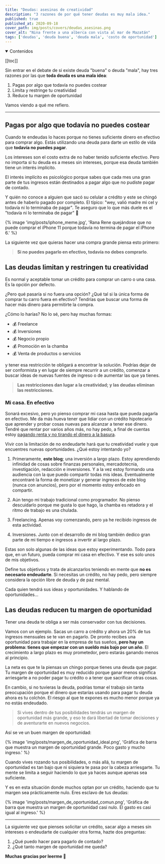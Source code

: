 ```yaml
---
title: "Deudas: asesinas de creatividad"
description: "3 razones de por qué tener deudas es muy mala idea."
published: true
published_at: 2020-09-18
cover_path: img/posts/covers/deudas_asesinas.png
cover_alt: "Nina frente a una alberca con vista al mar de Mazatán"
tags: ['deudas', 'deuda buena', 'deuda mala', 'costo de oportunidad']
---
```


<details open>
  <summary>
    Contenidos
  </summary>

  [[toc]]

</details>

Sin entrar en el debate de si existe deuda "buena" o deuda "mala", hay tres razones por las que **toda deuda es una mala idea**:

1. Pagas por algo que todavía no puedes costear
2. Limita y restringe tu creatividad
3. Reduce tu margen de oportunidad

Vamos viendo a qué me refiero.

***

## Pagas por algo que todavía no puedes costear

Cuando te endeudas lo haces porque no tienes suficiente dinero en efectivo para comprar algo. Estás utilizando una deuda para darte un estilo de vida que **todavía no puedes pagar**.

Los intereses son el costo extra de no haber tenido suficiente efectivo. Pero no importa si tu deuda es a meses sin intereses, porque esa deuda también tiene un interés implícito.

El interés implícito es psicológico porque sabes que cada mes una gran parte de tus ingresos están destinados a pagar algo que no pudiste pagar de contado.

Y quién no conoce a alguien que sacó su celular a crédito y este se chingó antes de haberlo pagado por completo. El típico: "wey, valió madre mi cel y todavía ni lo terminaba de pagar". Te aseguro que lo que más duele es el "todavía ni lo terminaba de pagar" 🤣

{% image 'img/posts/iphone_meme.jpg', 'Rana Rene quejándose que no puede comprar el iPhone 11 porque todavía no termina de pagar el iPhone 6.' %}

La siguiente vez que quieras hacer una compra grande piensa esto primero:

> **Si no puedes pagarlo en efectivo, todavía no debes comprarlo**.

## Las deudas limitan y restringen tu creatividad

Es normal y aceptable tomar un crédito para comprar un carro o una casa. Es la opción por defecto.

¿Pero qué pasaría si no fuera una opción? ¿Qué tal si la única forma de comprar tu carro fuera en efectivo? Tendrías que buscar una forma de hacer más dinero para permitirte la compra.

¿Cómo lo harías? No lo sé, pero hay muchas formas:

- 💰 Freelance
- 💰 Inversiones
- 💰 Negocio propio
- 💰 Promoción en la chamba
- 💰 Venta de productos o servicios

y tener esa restricción te obligará a encontrar la solución. Podrías dejar de ser conformista y en lugar de siempre recurrir a un crédito, comenzar a buscar ideas de nuevas fuentes de ingreso o de aumentar las que ya tienes.

> **Las restricciones dan lugar a la creatividad; y las deudas eliminan las restricciones.**

### Mi casa. En efectivo

Sonará excesivo, pero yo pienso comprar mi casa hasta que pueda pagarla en efectivo. Me da más hueva tener que lidiar con un crédito hipotecario que aprender y probar cosas nuevas para alcanzar a tener ese dinero. Tendré que rentar por varios años más, no hay pedo, a final de cuentas estoy [pagando renta y no tirando el dinero a la basura](/posts/rentar-o-comprar/).

Vivir con la limitación de no endeudarte hará que tu creatividad vuele y que encuentres nuevas oportunidades. ¿Qué estoy intentando yo?

1. Primeramente, **este blog**; una inversión a largo plazo. Estoy aprendiendo infinidad de cosas sobre finanzas personales, mercadotecnia, investigación, redacción e inversiones. Y a la vez estoy formando una audiencia con la que puedo compartir todas mis ideas. Eventualmente encontraré la forma de monetizar y generar ingresos de este blog (nunca con anuncios), pero por el momento estoy enfocado en compartir.

2. Aún tengo mi trabajo tradicional como programador. No pienso descuidarlo porque me gusta lo que hago, la chamba es retadora y el ritmo de trabajo es una chulada.

3. Freelancing. Apenas voy comenzando, pero ya he recibido ingresos de esta actividad.

4. Inversiones. Junto con el desarrollo de mi blog también dedico gran parte de mi tiempo e ingresos a invertir al largo plazo.

Estas son solo algunas de las ideas que estoy experimentando. Todo para que, en un futuro, pueda comprar mi casa en efectivo. Y ese es solo unos de mis objetivos.

Define tus objetivos y trata de alcanzarlos teniendo en mente que **no es necesario endeudarte**. Si necesitas un crédito, no hay pedo, pero siempre considera la opción libre de deuda y de paz mental.

Cada quien tendrá sus ideas y oportunidades. Y hablando de oportunidades...

## Las deudas reducen tu margen de oportunidad

Tener una deuda te obliga a ser más conservador con tus decisiones.

Vamos con un ejemplo. Sacas un carro a crédito y ahora un 20% de tus ingresos mensuales se te van en pagarlo. De pronto recibes una oportunidad para trabajar en la empresa de tus sueños, **pero hay un problema: tienes que empezar con un sueldo más bajo por un año**. El crecimiento a largo plazo es muy prometedor, pero estarás ganando menos al principio.

La neta es que te la piensas un chingo porque tienes una deuda que pagar. Tu margen de oportunidad es muy reducido porque ganar menos significa arriesgarte a no poder pagar tu crédito o a tener que sacrificar otras cosas.

En cambio, si no tuvieras la deuda, podrías tomar el trabajo sin tanta preocupación porque el dinero que estarías usando para pagar tu deuda ahora es tu colchón. El riesgo al que te expones es mucho menor porque ya no estás endeudado.

> Si vives dentro de tus posibilidades tendrás un margen de oportunidad más grande, y eso te dará libertad de tomar decisiones y de aventurarte en nuevos negocios.

Así se ve un buen margen de oportunidad:

{% image 'img/posts/margen_de_oportunidad_ideal.png', 'Gráfica de barra que muestra un margen de oportunidad grande. Poco gasto y mucho ingreso.' %}

Cuando vives rozando tus posibilidades, o más allá, tu margen de oportunidad es tan bajo que ni siquiera te pasa por la cabeza arriesgarte. Tu mente se limita a seguir haciendo lo que ya haces aunque apenas sea suficiente.

Y es en esta situación donde muchos optan por un crédito, haciendo que tu margen sea prácticamente nulo. Eres esclavo de tus deudas:

{% image 'img/posts/margen_de_oportunidad_comun.png', 'Gráfica de barra que muestra un margen de oportunidad casi nulo. El gasto es casi igual al ingreso.' %}

***

La siguiente vez que pienses solicitar un crédito, sacar algo a meses sin intereses o endeudarte de cualquier otra forma, hazte dos preguntas:

1. ¿Qué puedo hacer para pagarlo de contado?
2. ¿Qué tanto margen de oportunidad me queda?


**Muchas gracias por leerme 🖤**

